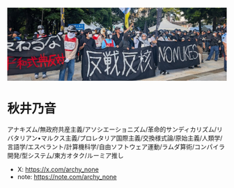![alt text](image.png)

# 秋井乃音
アナキズム/無政府共産主義/アソシエーショニズム/革命的サンディカリズム/リバタリアン•マルクス主義/プロレタリア国際主義/交換様式論/原始主義/人類学/言語学/エスペラント/計算機科学/自由ソフトウェア運動/ラムダ算術/コンパイラ開発/型システ厶/東方オタク/ルーミア推し

- X: https://x.com/archy_none
- note: https://note.com/archy_none
